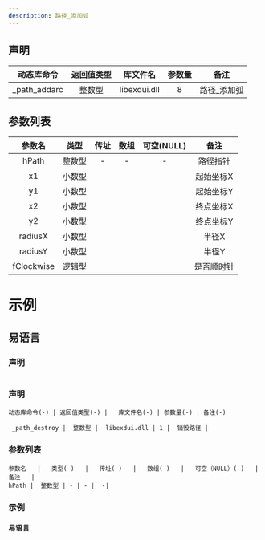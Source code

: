 ```yaml
---
description: 路径_添加弧
---
```





## 声明

|  动态库命令  | 返回值类型 |   库文件名   | 参数量 |    备注     |
| :----------: | :--------: | :----------: | :----: | :---------: |
| _path_addarc |   整数型   | libexdui.dll |   8    | 路径_添加弧 |

## 参数列表

|   参数名   |  类型  | 传址 | 数组 | 可空(NULL) |    备注    |
| :--------: | :----: | :--: | :--: | :--------: | :--------: |
|   hPath    | 整数型 |  -   |  -   |     -      |  路径指针  |
|     x1     | 小数型 |      |      |            | 起始坐标X  |
|     y1     | 小数型 |      |      |            | 起始坐标Y  |
|     x2     | 小数型 |      |      |            | 终点坐标X  |
|     y2     | 小数型 |      |      |            | 终点坐标Y  |
|  radiusX   | 小数型 |      |      |            |   半径X    |
|  radiusY   | 小数型 |      |      |            |   半径Y    |
| fClockwise | 逻辑型 |      |      |            | 是否顺时针 |


# 示例

## 易语言

### 声明


```table

```

### 声明


```table
动态库命令(-) | 返回值类型(-) |   库文件名(-) | 参数量(-) | 备注(-)

 _path_destroy |  整数型 |  libexdui.dll | 1 |  销毁路径 | 
```


### 参数列表

```table
参数名   |   类型(-)   |   传址(-)   |   数组(-)   |   可空（NULL）(-)   |   备注   |
hPath |  整数型 | - | - |  -| 
```




### 示例
#### 易语言
```c

```